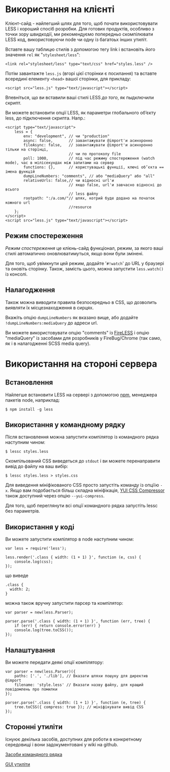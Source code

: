 Використання на клієнті
=======================

Клієнт-сайд - найлегший шлях для того, щоб почати використовувати LESS і хороший 
спосіб розробки. Для готових продуктів, особливо з точки зору швидкодії, ми 
рекомендуємо попередньо скомпілювати LESS код, використовуючи node чи одну із 
багатоьх інших утиліт.

Вставте вашу таблицю стилів з допомогою тегу link і встановіть його значення `rel` 
як "`stylesheet/less`":

    <link rel="stylesheet/less" type="text/css" href="styles.less" />

Потім завантажте `less.js` (вгорі цієї сторінки є посилання) та вставте всередині 
елементу `<head>` вашої сторінки, для прикладу:

    <script src="less.js" type="text/javascript"></script>

Впевніться, що ви вставили ваші стилі LESS *до того*, як пыдключили скрипт.

Ви можете встановити опції LESS, як параметри глобального об’єкту less, до 
підключення скрипта. Напр.:

    <script type="text/javascript">
	    less = {
			env: "development", // чи "production"
			async: false,		// завантажувати @import'и асинхронно
			fileAsync: false,   // завантажувати @import'и асинхронно тільки на сторінці, 
								// чи по протоколу file
			poll: 1000,			// під час режиму спостереження (watch mode), час в мілісекундах між запитами на сервер
			functions: {},		// користувацькі функції, ключі об’єкта == імена функцій
			dumpLineNumbers: "comments", // або "mediaQuery" або "all"
			relativeUrls: false,// чи відносні url'и
								// якщо false, url'и завчасно відносні до всього 
								// less файлу
			rootpath: ":/a.com/"// шлях, котрий буде додано на початок кожного url 
								//resource
		};
	</script>
    <script src="less.js" type="text/javascript"></script>

Режим спостереження
-------------------

*Режим спостереження* це клієнь-сайд функціонал, режим, за якого ваші стилі 
автоматично оновлюватимуться, якщо вони були змінені.

Для того, щоб увімкнути цей режим, додайте '`#!watch`' до URL у браузері та оновіть сторінку.
Також, замість цього, можна запустити `less.watch()` із консолі.

Налагодження
-------------

Також можна виводити правила безпосередньо в CSS, що дозволить виявляти їх місцезнаходження в сирцях.

Вкажіть опцію `dumpLineNumbers` як вказано вище, або додайте `!dumpLineNumbers:mediaQuery` до адреси url.

Ви можете використовувати опцію "comments" із [FireLESS](https://addons.mozilla.org/en-us/firefox/addon/fireless/) 
і опцію "mediaQuery" із засобами для розробників у FireBug/Chrome (так само, як і в налагодженні SCSS media query).

Використання на стороні сервера
===============================

Встановлення
------------

Найлегше встановити LESS на сервері з допомогою [npm](http://github.com/isaacs/npm), менеджера пакетів node, наприклад:

    $ npm install -g less
	
Використання у командному рядку
-------------------------------

Після встановлення можна запустити компілятор із командного рядка наступним чином:

    $ lessc styles.less

Скомпільований CSS виведеться до `stdout` і ви можете перенаправити вивід до файлу на ваш вибір:

    $ lessc styles.less > styles.css

Для виведення мініфікованого CSS просто запустіть команду із опціїю `-x`. Якщо вам 
подобається більш складна мініфікація, [YUI CSS Compressor](http://developer.yahoo.com/yui/compressor/css.html) 
також доступний через опцію `--yui-compress`.

Для того, щоб переглянути всі опції командного рядка запустіть lessc без параметрів.

Використання у коді
-------------------

Ви можете запустити компілятор в node наступним чином:

    var less = require('less');

    less.render('.class { width: (1 + 1) }', function (e, css) {
        console.log(css);
    });

що виведе

    .class {
      width: 2;
    }

можна також вручну запустити парсер та компілятор:

    var parser = new(less.Parser);

    parser.parse('.class { width: (1 + 1) }', function (err, tree) {
        if (err) { return console.error(err) }
        console.log(tree.toCSS());
    });

Налаштування
-------------

Ви можете передати деякі опції компілятору:

    var parser = new(less.Parser)({
        paths: ['.', './lib'], // Вказати шляхи пошуку для директив @import
        filename: 'style.less' // Вказати назву файлу, для кращий повідомлень про помилки
    });

    parser.parse('.class { width: (1 + 1) }', function (e, tree) {
        tree.toCSS({ compress: true }); // мініфікувати вивід CSS
    });

Сторонні утиліти
-----------------

Існуює декілька засобів, доступних для роботи в конкретному середовищі і вони задокументовані у wiki на github.

<a href="https://github.com/cloudhead/less.js/wiki/Command-Line-use-of-LESS">Засоби командного рядка</a>

<a href="https://github.com/cloudhead/less.js/wiki/GUI-compilers-that-use-LESS.js">GUI утиліти</a>
